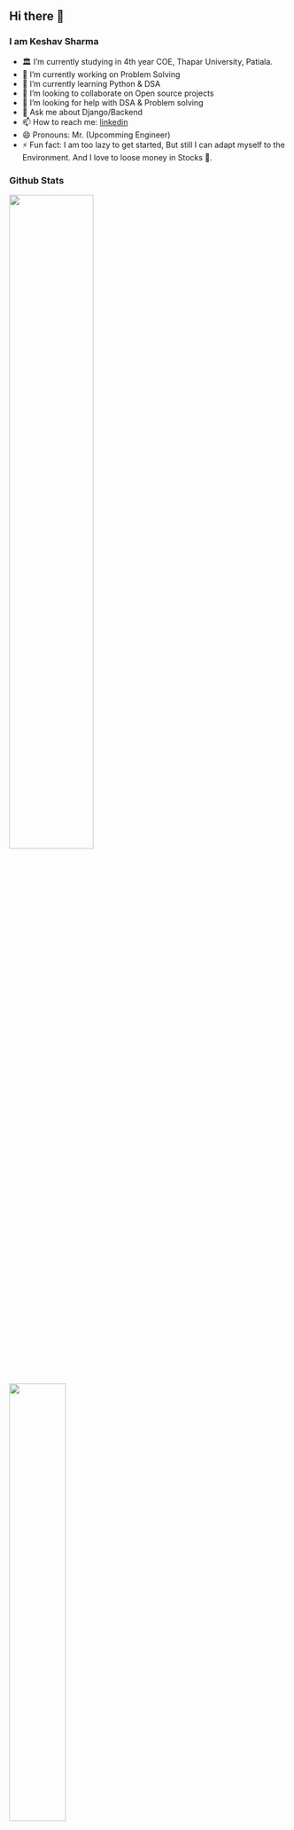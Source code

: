 ## Hi there 👋

<!--
**ksharma20/ksharma20** is a ✨ _special_ ✨ repository because its `README.md` (this file) appears on your GitHub profile.

Here are some ideas to get you started:
-->
 ### I am Keshav Sharma
- 🏛 I’m currently studying in 4th year COE, Thapar University, Patiala.
- 🔭 I’m currently working on Problem Solving
- 🌱 I’m currently learning Python & DSA
- 👯 I’m looking to collaborate on Open source projects
- 🤔 I’m looking for help with DSA & Problem solving
- 💬 Ask me about Django/Backend
- 📫 How to reach me: [linkedin](https://www.linkedin.com/in/ksharma20/)
- 😄 Pronouns: Mr. (Upcomming Engineer)
- ⚡ Fun fact: I am too lazy to get started, But still I can adapt myself to the Environment. And I love to loose money in Stocks 🙂.

### Github Stats
<a href="https://skyline.github.com/ksharma20/">
 <img width="55%" src="https://github-readme-stats.vercel.app/api?username=ksharma20&show_icons=true&theme=tokyonight" />
 <img width="45%" src="https://github-readme-streak-stats.herokuapp.com/?user=ksharma20&theme=tokyonight" />
</a>
<br/>
<a href="https://github.com/ksharma20/">
  <img width="35%" align="center" src="https://github-readme-stats.vercel.app/api/top-langs/?username=ksharma20&hide=dart,javascript&title_color=ffffff&text_color=c9cacc&icon_color=2bbc8a&bg_color=1d1f21" />
</a>
